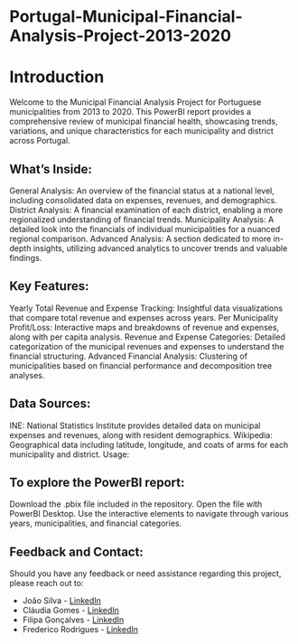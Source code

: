 # Portugal-Municipal-Financial-Analysis-Project-2013-2020

# Introduction

Welcome to the Municipal Financial Analysis Project for Portuguese municipalities from 2013 to 2020. This PowerBI report provides a comprehensive review of municipal financial health, showcasing trends, variations, and unique characteristics for each municipality and district across Portugal.

## What’s Inside:

General Analysis: An overview of the financial status at a national level, including consolidated data on expenses, revenues, and demographics.
District Analysis: A financial examination of each district, enabling a more regionalized understanding of financial trends.
Municipality Analysis: A detailed look into the financials of individual municipalities for a nuanced regional comparison.
Advanced Analysis: A section dedicated to more in-depth insights, utilizing advanced analytics to uncover trends and valuable findings.

## Key Features:

Yearly Total Revenue and Expense Tracking: Insightful data visualizations that compare total revenue and expenses across years.
Per Municipality Profit/Loss: Interactive maps and breakdowns of revenue and expenses, along with per capita analysis.
Revenue and Expense Categories: Detailed categorization of the municipal revenues and expenses to understand the financial structuring.
Advanced Financial Analysis: Clustering of municipalities based on financial performance and decomposition tree analyses.

## Data Sources:

INE: National Statistics Institute provides detailed data on municipal expenses and revenues, along with resident demographics.
Wikipedia: Geographical data including latitude, longitude, and coats of arms for each municipality and district.
Usage:

## To explore the PowerBI report:

Download the .pbix file included in the repository.
Open the file with PowerBI Desktop.
Use the interactive elements to navigate through various years, municipalities, and financial categories.

## Feedback and Contact:

Should you have any feedback or need assistance regarding this project, please reach out to:
- João Silva - [LinkedIn](https://www.linkedin.com/in/joao-silva-8625034a/)
- Cláudia Gomes - [LinkedIn](https://www.linkedin.com/in/cláudia-gomes-4b8bbb191/)
- Filipa Gonçalves - [LinkedIn](https://www.linkedin.com/in/filipa-gonçalves-71970115a/)
- Frederico Rodrigues - [LinkedIn](https://www.linkedin.com/in/frederico-rodrigues-895897101/)
